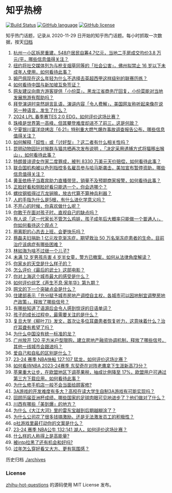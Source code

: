 # 知乎热榜
[![Build Status](https://github.com/ToWeLong/zhihu-hot-questions/workflows/CI/badge.svg)](https://github.com/ToWeLong/zhihu-hot-questions/actions)
[![GitHub language](https://img.shields.io/badge/language-golang-orange.svg)](https://golang.org/)
[![GitHub license](https://img.shields.io/github/license/ToWeLong/zhihu-hot-questions)](https://github.com/ToWeLong/zhihu-hot-questions/blob/main/LICENSE)

知乎热门话题，记录从 2020-11-29 日开始的知乎热门话题。每小时抓取一次数据，按天[归档](./archives)

<!-- BEGIN -->

1. [杭州一小区拆房重建，548户居民自筹4.7亿元，当地二手房成交均价3.8 万元/平，哪些信息值得关注？](https://www.zhihu.com/question/641464817)
1. [纽约将社交媒体列为与枪支烟草同等的「社会公害」，佛州拟禁止 16 岁以下未成年人使用，如何看待此事？](https://www.zhihu.com/question/641473165)
1. [姆巴佩现在这么年轻为什么不选择去英超西甲这样级别的联赛历练？](https://www.zhihu.com/question/637319547)
1. [如何看待中国与新加坡互免签证？](https://www.zhihu.com/question/641155861)
1. [网友建议向南方游客提供「小份菜」，黑龙江省商务厅回复，小份菜能对当地发展旅游有帮助吗？](https://www.zhihu.com/question/641476391)
1. [拜登演讲时突然胡言乱语，演讲内容「令人费解」，美国网友称听起来像在说另一种语言，发生了什么？](https://www.zhihu.com/question/641518848)
1. [2024 LPL 春季赛TES 2:0 EDG，如何评价这场比赛？](https://www.zhihu.com/question/641543836)
1. [珠峰是世界第一高峰，但其攀登难度却进不了前三，这是何故？](https://www.zhihu.com/question/638858982)
1. [宁夏银川富洋烧烤店「6·21」特别重大燃气爆炸事故调查报告公布，哪些信息值得关注？](https://www.zhihu.com/question/641518290)
1. [如何解释「奴性」或「讨好型」？这二者有什么相关性吗？](https://www.zhihu.com/question/641330204)
1. [昆明动物园针对猴群与猫共栖再次发布说明 ，「决定采用诱捕方式将猫移出猴山」，如何看待此事？](https://www.zhihu.com/question/641469488)
1. [特朗普诽谤女作家二度罪成，被判 8330 万美元天价赔偿，如何看待此事？](https://www.zhihu.com/question/641487510)
1. [联合国机构被以色列指控多名雇员参与哈马斯袭击，美加宣布暂停资助，哪些信息值得关注？](https://www.zhihu.com/question/641512132)
1. [黄圣依杨子当嘉宾助力直播带货，销量不及预期商家报警，如何看待此事？](https://www.zhihu.com/question/641462469)
1. [正脸好看和侧脸好看只能选一个，你会选哪个？](https://www.zhihu.com/question/640297803)
1. [螺纹钢抵得过亢龙锏嘛，放古代算不算神兵利器？](https://www.zhihu.com/question/634785011)
1. [人的手指为什么是5根，有什么进化学意义吗？](https://www.zhihu.com/question/31178576)
1. [不开心的时候，你喜欢做什么呢？](https://www.zhihu.com/question/639484843)
1. [你敢于在面对孩子时，直视自己的缺点吗？](https://www.zhihu.com/question/640768684)
1. [有人说「这一代家长不管怎么鸡娃，孩子成年后大概率只能做一个普通人」，你如何看待这个观点？](https://www.zhihu.com/question/641217735)
1. [用离职的心态去上班，会更快乐吗？](https://www.zhihu.com/question/641400008)
1. [蔡磊夫妇捐助 1 亿元攻克渐冻症，期望救治 50 万名渐冻症患者的生命，目前治疗该病症有哪些困难？](https://www.zhihu.com/question/641465431)
1. [林如海为啥不过继一个儿子?](https://www.zhihu.com/question/403095506)
1. [未满 12 岁男孩杀害 4 岁半女童，警方已撤案，如何从法律角度解读？](https://www.zhihu.com/question/641402351)
1. [你家乡的天空是什么样子的？](https://www.zhihu.com/question/641372337)
1. [怎么评价《最后的武士》这部电影？](https://www.zhihu.com/question/641153216)
1. [你对上海这个城市最大的感受是什么？](https://www.zhihu.com/question/570650821)
1. [如何评价综艺《声生不息·家年华》第九期？](https://www.zhihu.com/question/641479900)
1. [网文的下一个突破点会是什么？](https://www.zhihu.com/question/640577758)
1. [住建部表示「充分赋予城市房地产调控自主权，各城市可以因地制宜调整房地产政策」，释放了哪些信号？](https://www.zhihu.com/question/641313622)
1. [有哪些知道了语源后会令人感到惊讶的日语单词？](https://www.zhihu.com/question/571448170)
1. [孩子的成长过程中，最需要关注的是什么？](https://www.zhihu.com/question/639545231)
1. [复旦大学《柳叶刀》发文，首次让多位耳聋患者恢复听力，这意味着什么？治疗耳聋有希望了吗？](https://www.zhihu.com/question/641296126)
1. [为什么中国没有统一标准的龙？](https://www.zhihu.com/question/641412259)
1. [广州放开 120 平方米户型限购，建立房地产融资协调机制，释放了哪些信号，其他一线城市会跟进吗？](https://www.zhihu.com/question/641463017)
1. [爱自己和自私的区别是什么？](https://www.zhihu.com/question/640809541)
1. [23-24 赛季 NBA快船 127:107 猛龙，如何评价这场比赛？](https://www.zhihu.com/question/641460450)
1. [如何看待NBA 2023-24赛季 东契奇在对阵老鹰拿下生涯新高73分？](https://www.zhihu.com/question/641469291)
1. [苹果重大让步，在欧盟地区下调苹果税，抽成比例降至 17%，欧盟用户可通过第三方下载应用，如何看待此事？](https://www.zhihu.com/question/641464795)
1. [为什么修手机店一般不会当面给顾客修?](https://www.zhihu.com/question/639820637)
1. [3A游戏的开发难度有多大？高校在读大学生自制3A游戏有可能实现吗？](https://www.zhihu.com/question/641383410)
1. [回顾历届亚洲杯成绩，哪些国家的足球肉眼可见地进步了？他们做对了什么？](https://www.zhihu.com/question/641342798)
1. [川西有哪些「美到爆」的地方？](https://www.zhihu.com/question/451876418)
1. [为什么《大江大河》里的雷东宝越到后期越糊涂了？](https://www.zhihu.com/question/444454200)
1. [为什么公司花了很多钱搞激励，还是无法激发员工的积极性？](https://www.zhihu.com/question/640415423)
1. [p社游戏里最打动你的文案是什么？](https://www.zhihu.com/question/638905251)
1. [23-24 赛季 NBA公牛 132:141 湖人，如何评价这场比赛？](https://www.zhihu.com/question/641301134)
1. [什么样的人称得上是高能量?](https://www.zhihu.com/question/535994950)
1. [被intp拉黑了还有机会和好吗?](https://www.zhihu.com/question/640838941)
1. [过年怎么穿好看又大方、更有氛围感？](https://www.zhihu.com/question/638134014)

<!-- END -->

历史归档 [./archives](./archives)


### License
[zhihu-hot-questions](https://github.com/towelong/zhihu-hot-questions) 的源码使用 MIT License 发布。